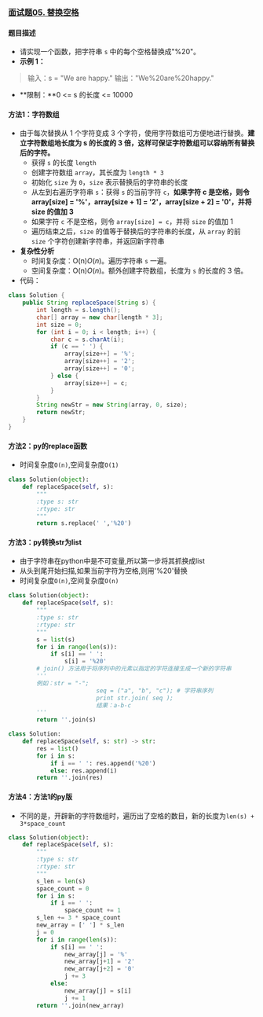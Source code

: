 ### [面试题05. 替换空格](https://leetcode-cn.com/problems/ti-huan-kong-ge-lcof/)

#### 题目描述

- 请实现一个函数，把字符串 `s` 中的每个空格替换成"%20"。
- **示例 1：**

> 输入：s = "We are happy."
> 输出："We%20are%20happy."

- **限制：**0 <= s 的长度 <= 10000

#### 方法1：字符数组

- 由于每次替换从 1 个字符变成 3 个字符，使用字符数组可方便地进行替换。**建立字符数组地长度为 s 的长度的 3 倍，这样可保证字符数组可以容纳所有替换后的字符。**
  - 获得 `s` 的长度 `length`
  - 创建字符数组 `array`，其长度为 `length * 3`
  - 初始化 `size` 为 `0`，`size` 表示替换后的字符串的长度
  - 从左到右遍历字符串 `s`：获得 `s` 的当前字符 `c`，**如果字符 c 是空格，则令 array[size] = '%'，array[size + 1] = '2'，array[size + 2] = '0'，并将 size 的值加 3**
  - 如果字符 `c` 不是空格，则令 `array[size] = c`，并将 `size` 的值加 1
  - 遍历结束之后，`size` 的值等于替换后的字符串的长度，从 `array` 的前 `size` 个字符创建新字符串，并返回新字符串
- **复杂性分析**
  - 时间复杂度：O(n)*O*(*n*)。遍历字符串 `s` 一遍。
  - 空间复杂度：O(n)*O*(*n*)。额外创建字符数组，长度为 `s` 的长度的 3 倍。
- 代码：

```java
class Solution {
    public String replaceSpace(String s) {
        int length = s.length();
        char[] array = new char[length * 3];
        int size = 0;
        for (int i = 0; i < length; i++) {
            char c = s.charAt(i);
            if (c == ' ') {
                array[size++] = '%';
                array[size++] = '2';
                array[size++] = '0';
            } else {
                array[size++] = c;
            }
        }
        String newStr = new String(array, 0, size);
        return newStr;
    }
}
```

#### 方法2：py的replace函数

- 时间复杂度`O(n)`,空间复杂度`O(1)`

```python
class Solution(object):
    def replaceSpace(self, s):
        """
        :type s: str
        :rtype: str
        """
        return s.replace(' ','%20')
```

#### 方法3：py转换str为list

- 由于字符串在python中是不可变量,所以第一步将其抓换成list
- 从头到尾开始扫描,如果当前字符为空格,则用'%20'替换
- 时间复杂度`O(n)`,空间复杂度`O(n)`

```python
class Solution(object):
    def replaceSpace(self, s):
        """
        :type s: str
        :rtype: str
        """
        s = list(s)
        for i in range(len(s)):
            if s[i] == ' ':
                s[i] = '%20'
        # join() 方法用于将序列中的元素以指定的字符连接生成一个新的字符串
        '''
        例如：str = "-";
						 seq = ("a", "b", "c"); # 字符串序列
						 print str.join( seq );
						 结果：a-b-c
        '''
        return ''.join(s)
```

```python
class Solution:
    def replaceSpace(self, s: str) -> str:
        res = list()
        for i in s:
            if i == ' ': res.append('%20')
            else: res.append(i)
        return ''.join(res)
```

#### 方法4：方法1的py版

- 不同的是，开辟新的字符数组时，遍历出了空格的数目，新的长度为`len(s) + 3*space_count`

```python
class Solution(object):
    def replaceSpace(self, s):
        """
        :type s: str
        :rtype: str
        """
        s_len = len(s)
        space_count = 0
        for i in s:
            if i == ' ':
                space_count += 1
        s_len += 3 * space_count
        new_array = [' '] * s_len
        j = 0
        for i in range(len(s)):
            if s[i] == ' ':
                new_array[j] = '%'
                new_array[j+1] = '2'
                new_array[j+2] = '0'
                j += 3
            else:
                new_array[j] = s[i]
                j += 1
        return ''.join(new_array)
```

